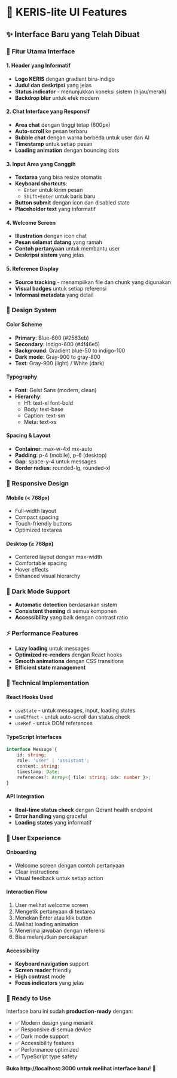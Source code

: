 # 🎨 KERIS-lite UI Features

## ✨ Interface Baru yang Telah Dibuat

### 🎯 **Fitur Utama Interface**

#### **1. Header yang Informatif**

-   **Logo KERIS** dengan gradient biru-indigo
-   **Judul dan deskripsi** yang jelas
-   **Status indicator** - menunjukkan koneksi sistem (hijau/merah)
-   **Backdrop blur** untuk efek modern

#### **2. Chat Interface yang Responsif**

-   **Area chat** dengan tinggi tetap (600px)
-   **Auto-scroll** ke pesan terbaru
-   **Bubble chat** dengan warna berbeda untuk user dan AI
-   **Timestamp** untuk setiap pesan
-   **Loading animation** dengan bouncing dots

#### **3. Input Area yang Canggih**

-   **Textarea** yang bisa resize otomatis
-   **Keyboard shortcuts**:
    -   `Enter` untuk kirim pesan
    -   `Shift+Enter` untuk baris baru
-   **Button submit** dengan icon dan disabled state
-   **Placeholder text** yang informatif

#### **4. Welcome Screen**

-   **Illustration** dengan icon chat
-   **Pesan selamat datang** yang ramah
-   **Contoh pertanyaan** untuk membantu user
-   **Deskripsi sistem** yang jelas

#### **5. Reference Display**

-   **Source tracking** - menampilkan file dan chunk yang digunakan
-   **Visual badges** untuk setiap referensi
-   **Informasi metadata** yang detail

### 🎨 **Design System**

#### **Color Scheme**

-   **Primary**: Blue-600 (#2563eb)
-   **Secondary**: Indigo-600 (#4f46e5)
-   **Background**: Gradient blue-50 to indigo-100
-   **Dark mode**: Gray-900 to gray-800
-   **Text**: Gray-900 (light) / White (dark)

#### **Typography**

-   **Font**: Geist Sans (modern, clean)
-   **Hierarchy**:
    -   H1: text-xl font-bold
    -   Body: text-base
    -   Caption: text-sm
    -   Meta: text-xs

#### **Spacing & Layout**

-   **Container**: max-w-4xl mx-auto
-   **Padding**: p-4 (mobile), p-6 (desktop)
-   **Gap**: space-y-4 untuk messages
-   **Border radius**: rounded-lg, rounded-xl

### 📱 **Responsive Design**

#### **Mobile (< 768px)**

-   Full-width layout
-   Compact spacing
-   Touch-friendly buttons
-   Optimized textarea

#### **Desktop (≥ 768px)**

-   Centered layout dengan max-width
-   Comfortable spacing
-   Hover effects
-   Enhanced visual hierarchy

### 🌙 **Dark Mode Support**

-   **Automatic detection** berdasarkan sistem
-   **Consistent theming** di semua komponen
-   **Accessibility** yang baik dengan contrast ratio

### ⚡ **Performance Features**

-   **Lazy loading** untuk messages
-   **Optimized re-renders** dengan React hooks
-   **Smooth animations** dengan CSS transitions
-   **Efficient state management**

### 🔧 **Technical Implementation**

#### **React Hooks Used**

-   `useState` - untuk messages, input, loading states
-   `useEffect` - untuk auto-scroll dan status check
-   `useRef` - untuk DOM references

#### **TypeScript Interfaces**

```typescript
interface Message {
    id: string;
    role: 'user' | 'assistant';
    content: string;
    timestamp: Date;
    references?: Array<{ file: string; idx: number }>;
}
```

#### **API Integration**

-   **Real-time status check** dengan Qdrant health endpoint
-   **Error handling** yang graceful
-   **Loading states** yang informatif

### 🎯 **User Experience**

#### **Onboarding**

-   Welcome screen dengan contoh pertanyaan
-   Clear instructions
-   Visual feedback untuk setiap action

#### **Interaction Flow**

1. User melihat welcome screen
2. Mengetik pertanyaan di textarea
3. Menekan Enter atau klik button
4. Melihat loading animation
5. Menerima jawaban dengan referensi
6. Bisa melanjutkan percakapan

#### **Accessibility**

-   **Keyboard navigation** support
-   **Screen reader** friendly
-   **High contrast** mode
-   **Focus indicators** yang jelas

### 🚀 **Ready to Use**

Interface baru ini sudah **production-ready** dengan:

-   ✅ Modern design yang menarik
-   ✅ Responsive di semua device
-   ✅ Dark mode support
-   ✅ Accessibility features
-   ✅ Performance optimized
-   ✅ TypeScript type safety

**Buka http://localhost:3000 untuk melihat interface baru!** 🎉
